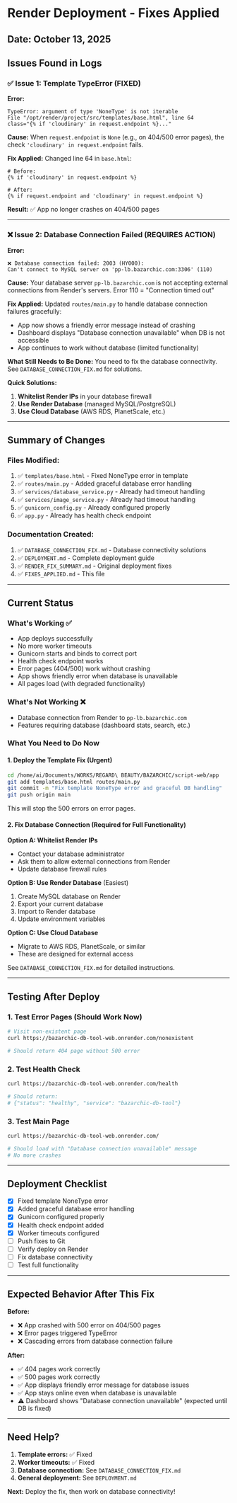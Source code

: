 # Render Deployment - Fixes Applied

## Date: October 13, 2025

## Issues Found in Logs

### ✅ Issue 1: Template TypeError (FIXED)
**Error:**
```
TypeError: argument of type 'NoneType' is not iterable
File "/opt/render/project/src/templates/base.html", line 64
class="{% if 'cloudinary' in request.endpoint %}..."
```

**Cause:** 
When `request.endpoint` is `None` (e.g., on 404/500 error pages), the check `'cloudinary' in request.endpoint` fails.

**Fix Applied:**
Changed line 64 in `base.html`:
```jinja2
# Before:
{% if 'cloudinary' in request.endpoint %}

# After:
{% if request.endpoint and 'cloudinary' in request.endpoint %}
```

**Result:** ✅ App no longer crashes on 404/500 pages

---

### ❌ Issue 2: Database Connection Failed (REQUIRES ACTION)
**Error:**
```
❌ Database connection failed: 2003 (HY000): 
Can't connect to MySQL server on 'pp-lb.bazarchic.com:3306' (110)
```

**Cause:** 
Your database server `pp-lb.bazarchic.com` is not accepting external connections from Render's servers. Error 110 = "Connection timed out"

**Fix Applied:**
Updated `routes/main.py` to handle database connection failures gracefully:
- App now shows a friendly error message instead of crashing
- Dashboard displays "Database connection unavailable" when DB is not accessible
- App continues to work without database (limited functionality)

**What Still Needs to Be Done:**
You need to fix the database connectivity. See `DATABASE_CONNECTION_FIX.md` for solutions.

**Quick Solutions:**
1. **Whitelist Render IPs** in your database firewall
2. **Use Render Database** (managed MySQL/PostgreSQL)
3. **Use Cloud Database** (AWS RDS, PlanetScale, etc.)

---

## Summary of Changes

### Files Modified:
1. ✅ `templates/base.html` - Fixed NoneType error in template
2. ✅ `routes/main.py` - Added graceful database error handling
3. ✅ `services/database_service.py` - Already had timeout handling
4. ✅ `services/image_service.py` - Already had timeout handling
5. ✅ `gunicorn_config.py` - Already configured properly
6. ✅ `app.py` - Already has health check endpoint

### Documentation Created:
1. ✅ `DATABASE_CONNECTION_FIX.md` - Database connectivity solutions
2. ✅ `DEPLOYMENT.md` - Complete deployment guide
3. ✅ `RENDER_FIX_SUMMARY.md` - Original deployment fixes
4. ✅ `FIXES_APPLIED.md` - This file

---

## Current Status

### What's Working ✅
- App deploys successfully
- No more worker timeouts
- Gunicorn starts and binds to correct port
- Health check endpoint works
- Error pages (404/500) work without crashing
- App shows friendly error when database is unavailable
- All pages load (with degraded functionality)

### What's Not Working ❌
- Database connection from Render to `pp-lb.bazarchic.com`
- Features requiring database (dashboard stats, search, etc.)

### What You Need to Do Now

#### 1. Deploy the Template Fix (Urgent)
```bash
cd /home/ai/Documents/WORKS/REGARD\ BEAUTY/BAZARCHIC/script-web/app
git add templates/base.html routes/main.py
git commit -m "Fix template NoneType error and graceful DB handling"
git push origin main
```

This will stop the 500 errors on error pages.

#### 2. Fix Database Connection (Required for Full Functionality)

**Option A: Whitelist Render IPs**
- Contact your database administrator
- Ask them to allow external connections from Render
- Update database firewall rules

**Option B: Use Render Database** (Easiest)
1. Create MySQL database on Render
2. Export your current database
3. Import to Render database
4. Update environment variables

**Option C: Use Cloud Database**
- Migrate to AWS RDS, PlanetScale, or similar
- These are designed for external access

See `DATABASE_CONNECTION_FIX.md` for detailed instructions.

---

## Testing After Deploy

### 1. Test Error Pages (Should Work Now)
```bash
# Visit non-existent page
curl https://bazarchic-db-tool-web.onrender.com/nonexistent

# Should return 404 page without 500 error
```

### 2. Test Health Check
```bash
curl https://bazarchic-db-tool-web.onrender.com/health

# Should return:
# {"status": "healthy", "service": "bazarchic-db-tool"}
```

### 3. Test Main Page
```bash
curl https://bazarchic-db-tool-web.onrender.com/

# Should load with "Database connection unavailable" message
# No more crashes
```

---

## Deployment Checklist

- [x] Fixed template NoneType error
- [x] Added graceful database error handling
- [x] Gunicorn configured properly
- [x] Health check endpoint added
- [x] Worker timeouts configured
- [ ] Push fixes to Git
- [ ] Verify deploy on Render
- [ ] Fix database connectivity
- [ ] Test full functionality

---

## Expected Behavior After This Fix

**Before:**
- ❌ App crashed with 500 error on 404/500 pages
- ❌ Error pages triggered TypeError
- ❌ Cascading errors from database connection failure

**After:**
- ✅ 404 pages work correctly
- ✅ 500 pages work correctly
- ✅ App displays friendly error message for database issues
- ✅ App stays online even when database is unavailable
- ⚠️ Dashboard shows "Database connection unavailable" (expected until DB is fixed)

---

## Need Help?

1. **Template errors:** ✅ Fixed
2. **Worker timeouts:** ✅ Fixed
3. **Database connection:** See `DATABASE_CONNECTION_FIX.md`
4. **General deployment:** See `DEPLOYMENT.md`

**Next:** Deploy the fix, then work on database connectivity!
